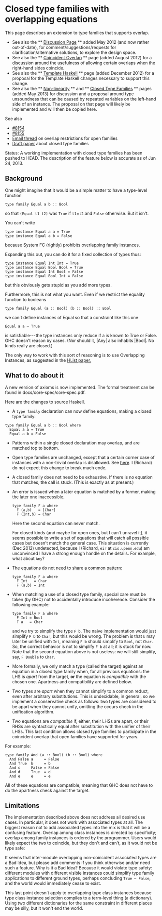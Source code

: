 # Closed type families with overlapping equations



This page describes an extension to type families that supports overlap.


- See also the ** [Discussion Page](new-axioms/discussion-page) ** added May 2012 (and now rather out-of-date), for comment/suggestions/requests for clarification/alternative solutions, to explore the design space.
- See also the ** [Coincident Overlap](new-axioms/coincident-overlap) ** page (added August 2012) for a discussion around the usefulness of allowing certain overlaps when the right-hand sides coincide.
- See also the ** [Template Haskell](new-axioms/template-haskell) ** page (added December 2012) for a proposal for the Template Haskell changes necessary to support this change.
- See also the ** [Non-linearity](new-axioms/nonlinearity) ** and ** [Closed Type Families](new-axioms/closed-type-families) ** pages (added May 2013) for discussion and a proposal around type unsoundness that can be caused by repeated variables on the left-hand side of an instance. The proposal on that page will likely be implemented and will then be copied here.


See also 


- [\#8154](http://gitlabghc.nibbler/ghc/ghc/issues/8154)
- [\#8155](http://gitlabghc.nibbler/ghc/ghc/issues/8155)
- [
  Email thread](http://www.haskell.org/pipermail/glasgow-haskell-users/2013-August/022712.html) on overlap restrictions for open families
- [
  Draft paper](http://www.cis.upenn.edu/~eir/papers/2014/axioms/axioms-extended.pdf) about closed type families


Status: A working implementation with closed type families has been pushed to HEAD. The description of the feature below is accurate as of Jun 24, 2013.


## Background



One might imagine that it would be a simple matter to have a type-level function


```wiki
type family Equal a b :: Bool
```


so that `(Equal t1 t2)` was `True` if `t1`=`t2` and `False` otherwise.  But it isn't.  



You can't write


```wiki
type instance Equal a a = True
type instance Equal a b = False
```


because System FC (rightly) prohibits overlapping family instances.  



Expanding this out, you can do it for a fixed collection of types thus:


```wiki
type instance Equal Int Int = True
type instance Equal Bool Bool = True
type instance Equal Int Bool = False
type instance Equal Bool Int = False
```


but this obviously gets stupid as you add more types.  



Furthermore, this is not what you want. Even if we restrict the equality function to booleans


```wiki
type family Equal (a :: Bool) (b :: Bool) :: Bool
```


we can't define instances of Equal so that a constraint like this one


```wiki
Equal a a ~ True
```


is satisfiable---the type instances only reduce if a is known to True or False. GHC doesn't reason by cases.  (Nor should it, \|Any\| also inhabits \|Bool\|. No kinds really are closed.)



The only way to work with this sort of reasoning is to use Overlapping Instances, as suggested in the [
HList paper.](http://homepages.cwi.nl/~ralf/HList/)


## What to do about it



A new version of axioms is now implemented. The formal treatment can be found in docs/core-spec/core-spec.pdf.



Here are the changes to source Haskell.


-  A `type family` declaration can now define equations, making a closed type family:

  ```wiki
  type family Equal a b :: Bool where
    Equal a a = True
    Equal a b = False
  ```

- Patterns within a single closed declaration may overlap, and are matched top to bottom.

- Open type families are unchanged, except that a certain corner case of instances with a non-trivial overlap is disallowed. See [here](new-axioms/nonlinearity). I (Richard) do not expect this change to break much code.

- A closed family does not need to be exhaustive. If there is no equation that matches, the call is stuck. (This is exactly as at present.)

- An error is issued when a later equation is matched by a former, making the later one inaccessible.

  ```wiki
  type family F a where
    F (a,b)   = [Char]
    F (Int,b) = Char
  ```

  Here the second equation can never match.

  For closed kinds (and maybe for open ones, but I can't unravel it), it seems possible to write a set of equations that will catch all possible cases but doesn't match the general case. This situation is currently (Dec 2012) undetected, because I (Richard, `eir` at `cis.upenn.edu`) am unconvinced I have a strong enough handle on the details. For example, what about `Any`?

- The equations do not need to share a common pattern:

  ```wiki
  type family F a where
    F Int   = Char
    F (a,b) = Int
  ```

- When matching a use of a closed type family, special care must be taken (by GHC) not to accidentally introduce incoherence. Consider the following example:

  ```wiki
  type family F a where
    F Int = Bool
    F a   = Char
  ```

  and we try to simplify the type `F b`. The naive implementation would just simplify `F b` to `Char`, but this would be wrong. The problem is that `b` may later be unified with `Int`, meaning `F b` should simplify to `Bool`, not `Char`. So, the correct behavior is not to simplify `F b` at all; it is stuck for now. Note that the second equation above is not useless: we will still simplify, say, `F Double` to `Char`.

- More formally, we only match a type (called the target) against an equation in a closed type family when, for all previous equations: the LHS is *apart* from the target, **or** the equation is *compatible* with the chosen one. Apartness and compatibility are defined below.

- Two types are *apart* when they cannot simplify to a common reduct, even after arbitrary substitutions. This is undecidable, in general, so we implement a conservative check as follows: two types are considered to be apart when they cannot unify, omitting the occurs check in the unification algorithm.

- Two equations are *compatible* if, either, their LHSs are apart, or their RHSs are syntactically equal after substitution with the unifier of their LHSs. This last condition allows closed type families to participate in the coincident overlap that open families have supported for years.


For example:


```wiki
type family And (a :: Bool) (b :: Bool) where
  And False a     = False
  And True  b     = b
  And c     False = False
  And d     True  = d
  And e     e     = e
```


All of these equations are compatible, meaning that GHC does not have to do the apartness check against the target.


## Limitations



The implementation described above does not address all desired use cases. In particular, it does not work with associated types at all. The biggest reason not to add associated types into the mix is that it will be a confusing feature. Overlap among class instances is directed by specificity; overlap among family instances is ordered by the programmer. Users would likely expect the two to coincide, but they don't and can't, as it would not be type safe:



It seems that inter-module overlapping non-coincident associated types are a Bad Idea, but please add comments if you think otherwise and/or need such a feature. Why is it a Bad Idea? Because it would violate type safety: different modules with different visible instances could simplify type family applications to different ground types, perhaps concluding `True ~ False`, and the world would immediately cease to exist.



This last point doesn't apply to overlapping type class instances because type class instance selection compiles to a term-level thing (a dictionary). Using two different dictionaries for the same constraint in different places may be silly, but it won't end the world.


